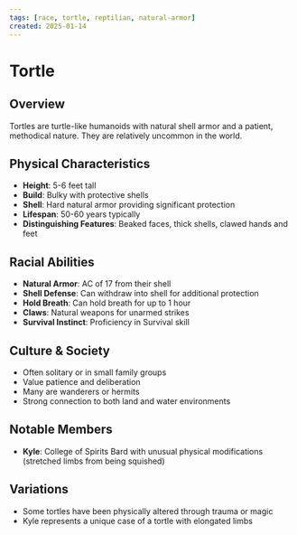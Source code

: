 ```yaml
---
tags: [race, tortle, reptilian, natural-armor]
created: 2025-01-14
---
```


# Tortle

## Overview
Tortles are turtle-like humanoids with natural shell armor and a patient, methodical nature. They are relatively uncommon in the world.

## Physical Characteristics
- **Height**: 5-6 feet tall
- **Build**: Bulky with protective shells
- **Shell**: Hard natural armor providing significant protection
- **Lifespan**: 50-60 years typically
- **Distinguishing Features**: Beaked faces, thick shells, clawed hands and feet

## Racial Abilities
- **Natural Armor**: AC of 17 from their shell
- **Shell Defense**: Can withdraw into shell for additional protection
- **Hold Breath**: Can hold breath for up to 1 hour
- **Claws**: Natural weapons for unarmed strikes
- **Survival Instinct**: Proficiency in Survival skill

## Culture & Society
- Often solitary or in small family groups
- Value patience and deliberation
- Many are wanderers or hermits
- Strong connection to both land and water environments

## Notable Members
- **Kyle**: College of Spirits Bard with unusual physical modifications (stretched limbs from being squished)

## Variations
- Some tortles have been physically altered through trauma or magic
- Kyle represents a unique case of a tortle with elongated limbs